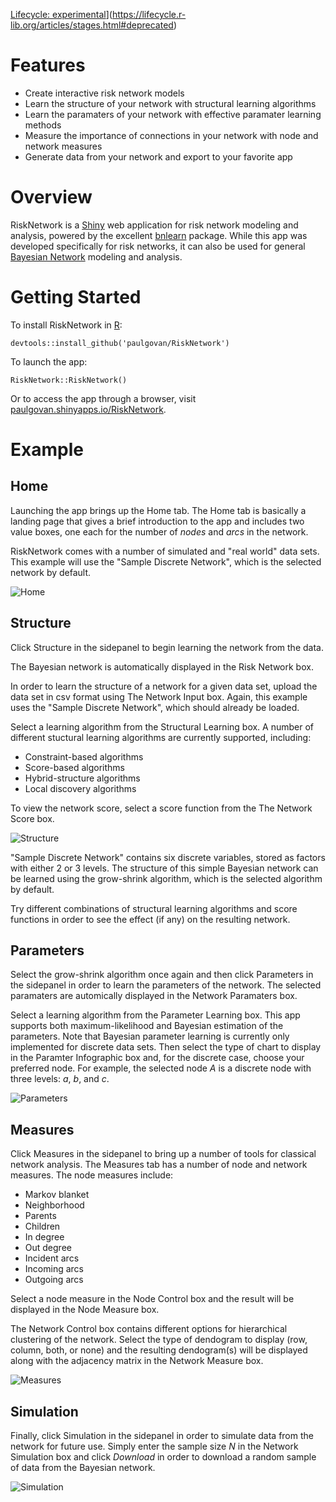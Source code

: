 [Lifecycle:
experimental](https://img.shields.io/badge/lifecycle-deprecated-orange.svg)](https://lifecycle.r-lib.org/articles/stages.html#deprecated)

# Features
* Create interactive risk network models
* Learn the structure of your network with structural learning algorithms
* Learn the paramaters of your network with effective paramater learning methods
* Measure the importance of connections in your network with node and network measures
* Generate data from your network and export to your favorite app

# Overview
RiskNetwork is a [Shiny](http://shiny.rstudio.com) web application for risk network modeling and analysis, powered by the excellent [bnlearn](http://www.bnlearn.com) package. While this app was developed specifically for risk networks, it can also be used for general [Bayesian Network](https://github.com/paulgovan/BayesianNetwork) modeling and analysis.

# Getting Started
To install RiskNetwork in [R](https://www.r-project.org):

```
devtools::install_github('paulgovan/RiskNetwork')
```

To launch the app:

```
RiskNetwork::RiskNetwork()
```

Or to access the app through a browser, visit [paulgovan.shinyapps.io/RiskNetwork](https://paulgovan.shinyapps.io/RiskNetwork/). 

# Example
## Home
Launching the app brings up the Home tab. The Home tab is basically a landing page that gives a brief introduction to the app and includes two value boxes, one each for the number of *nodes* and *arcs* in the network. 

RiskNetwork comes with a number of simulated and "real world" data sets. This example will use the "Sample Discrete Network", which is the selected network by default.

![Home](https://github.com/paulgovan/RiskNetwork/blob/master/inst/images/Dashboard.PNG?raw=true)

## Structure
Click Structure in the sidepanel to begin learning the network from the data.

The Bayesian network is automatically displayed in the Risk Network box.

In order to learn the structure of a network for a given data set, upload the data set in csv format using The Network Input box. Again, this example uses the "Sample Discrete Network", which should already be loaded. 

Select a learning algorithm from the Structural Learning box. A number of different stuctural learning algorithms are currently supported, including:  
* Constraint-based algorithms
* Score-based algorithms
* Hybrid-structure algorithms
* Local discovery algorithms

To view the network score, select a score function from the The Network Score box. 

![Structure](https://github.com/paulgovan/RiskNetwork/blob/master/inst/images/Structure.PNG?raw=true)

"Sample Discrete Network" contains six discrete variables, stored as factors with either 2 or 3 levels. The structure of this simple Bayesian network can be learned using the grow-shrink algorithm, which is the selected algorithm by default.

Try different combinations of structural learning algorithms and score functions in order to see the effect (if any) on the resulting network.

## Parameters
Select the grow-shrink algorithm once again and then click Parameters in the sidepanel in order to learn the parameters of the network. The selected paramaters are automically displayed in the Network Paramaters box.

Select a learning algorithm from the Parameter Learning box. This app supports both maximum-likelihood and Bayesian estimation of the parameters. Note that Bayesian parameter learning is currently only implemented for discrete data sets. Then select the type of chart to display in the Paramter Infographic box and, for the discrete case, choose your preferred node. For example, the selected node *A* is a discrete node with three levels: *a*, *b*, and *c*.

![Parameters](https://github.com/paulgovan/RiskNetwork/blob/master/inst/images/Parameters.PNG?raw=true)

## Measures
Click Measures in the sidepanel to bring up a number of tools for classical network analysis. The Measures tab has a number of node and network measures. The node measures include:
* Markov blanket
* Neighborhood
* Parents
* Children
* In degree
* Out degree
* Incident arcs
* Incoming arcs
* Outgoing arcs

Select a node measure in the Node Control box and the result will be displayed in the Node Measure box.

The Network Control box contains different options for hierarchical clustering of the network. Select the type of dendogram to display (row, column, both, or none) and the resulting dendogram(s) will be displayed along with the adjacency matrix in the Network Measure box.

![Measures](https://github.com/paulgovan/RiskNetwork/blob/master/inst/images/Measures.PNG?raw=true)

## Simulation

Finally, click Simulation in the sidepanel in order to simulate data from the network for future use. Simply enter the sample size *N* in the Network Simulation box and click *Download* in order to download a random sample of data from the Bayesian network. 

![Simulation](https://github.com/paulgovan/RiskNetwork/blob/master/inst/images/Simulation.PNG?raw=true)


